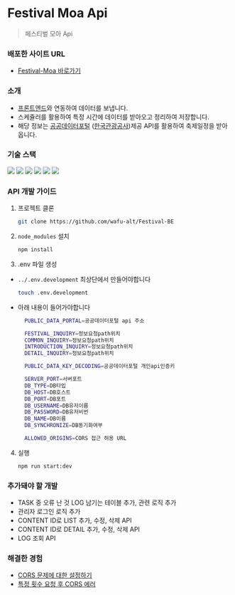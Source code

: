 # Festival Moa Api

> 페스티벌 모아 Api

### 배포한 사이트 URL

- <a href="http://ec2-13-125-195-205.ap-northeast-2.compute.amazonaws.com/" target="_blank">Festival-Moa 바로가기</a>

### 소개

- [프론트엔드](https://github.com/wafu-alt/Festival-FE)와 연동하여 데이터를 보냅니다.
- 스케쥴러를 활용하여 특정 시간에 데이터를 받아오고 정리하여 저장합니다.
- 해당 정보는 [공공데이터포털](https://www.data.go.kr/tcs/dss/selectApiDataDetailView.do?publicDataPk=15101578#/API%20%EB%AA%A9%EB%A1%9D/detailIntro1) ([한국관광공사](https://api.visitkorea.or.kr/#/hubTourSearch))제공 API를 활용하여 축제일정을 받아옵니다.

### 기술 스택

   <img src="https://img.shields.io/badge/nestjs-black?style=for-the-badge&logo=nestjs&logoColor=#E0234E">
   <img src="https://img.shields.io/badge/typeorm-black?style=for-the-badge&logo=typeorm&logoColor=#FE0803">
   <img src="https://img.shields.io/badge/postgresql-black?style=for-the-badge&logo=postgresql&logoColor=#4169E1">
   <img src="https://img.shields.io/badge/npm-black?style=for-the-badge&logo=npm&logoColor=#CB3837">
   <img src="https://img.shields.io/badge/pm2-black?style=for-the-badge&logo=pm2&logoColor=#2B037A">
   <img src="https://img.shields.io/badge/nginx-black?style=for-the-badge&logo=nginx&logoColor=#009639">

### API 개발 가이드

1. 프로젝트 클론

   ```sh
   git clone https://github.com/wafu-alt/Festival-BE
   ```

2. `node_modules` 설치

   ```sh
   npm install
   ```

3. .env 파일 생성

- `../.env.development` 최상단에서 만들어야합니다

  ```sh
  touch .env.development
  ```

- 아래 내용이 들어가야합니다

  ```sh
    PUBLIC_DATA_PORTAL=공공데이터포털 api 주소

    FESTIVAL_INQUIRY=정보요청path위치
    COMMON_INQUIRY=정보요청path위치
    INTRODUCTION_INQUIRY=정보요청path위치
    DETAIL_INQUIRY=정보요청path위치

    PUBLIC_DATA_KEY_DECODING=공공데이터포털 개인api인증키

    SERVER_PORT=서버포트
    DB_TYPE=DB타입
    DB_HOST=DB호스트
    DB_PORT=DB포트
    DB_USERNAME=DB유저이름
    DB_PASSWORD=DB유저비번
    DB_NAME=DB이름
    DB_SYNCHRONIZE=DB동기화여부

    ALLOWED_ORIGINS=CORS 접근 허용 URL
  ```

4. 실행
   ```sh
   npm run start:dev
   ```

### 추가돼야 할 개발

- TASK 중 오류 난 것 LOG 남기는 테이블 추가, 관련 로직 추가
- 관리자 로그인 로직 추가
- CONTENT ID로 LIST 추가, 수정, 삭제 API
- CONTENT ID로 DETAIL 추가, 수정, 삭제 API
- LOG 조회 API

### 해결한 경험

- [CORS 문제에 대한 설정하기](https://blog.naver.com/dacapolin/223604790062)
- [특정 횟수 요청 후 CORS 에러](https://blog.naver.com/dacapolin/223604801082)

